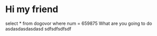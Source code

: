 # Hi my friend
select * from dogovor where num = 659875
What are you going to do
asdasdasdasdasd
sdfsdfsdfsdf

